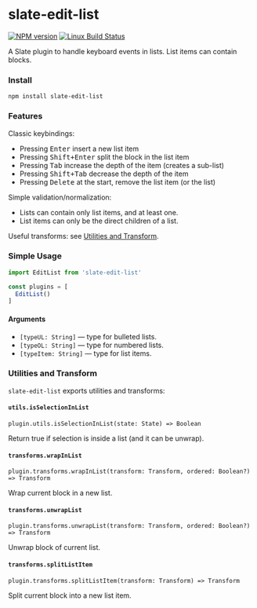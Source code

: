 # slate-edit-list

[![NPM version](https://badge.fury.io/js/slate-edit-list.svg)](http://badge.fury.io/js/slate-edit-list)
[![Linux Build Status](https://travis-ci.org/GitbookIO/slate-edit-list.png?branch=master)](https://travis-ci.org/GitbookIO/slate-edit-list)

A Slate plugin to handle keyboard events in lists. List items can contain blocks.

### Install

```
npm install slate-edit-list
```

### Features

Classic keybindings:

- Pressing <kbd>Enter</kbd> insert a new list item
- Pressing <kbd>Shift+Enter</kbd> split the block in the list item
- Pressing <kbd>Tab</kbd> increase the depth of the item (creates a sub-list)
- Pressing <kbd>Shift+Tab</kbd> decrease the depth of the item
- Pressing <kbd>Delete</kbd> at the start, remove the list item (or the list)

Simple validation/normalization:

- Lists can contain only list items, and at least one.
- List items can only be the direct children of a list.

Useful transforms: see [Utilities and Transform](#utilities-and-transform).

### Simple Usage

```js
import EditList from 'slate-edit-list'

const plugins = [
  EditList()
]
```

#### Arguments

- ``[typeUL: String]`` — type for bulleted lists.
- ``[typeOL: String]`` — type for numbered lists.
- ``[typeItem: String]`` — type for list items.

### Utilities and Transform

`slate-edit-list` exports utilities and transforms:

#### `utils.isSelectionInList`

`plugin.utils.isSelectionInList(state: State) => Boolean`

Return true if selection is inside a list (and it can be unwrap).

#### `transforms.wrapInList`

`plugin.transforms.wrapInList(transform: Transform, ordered: Boolean?) => Transform`

Wrap current block in a new list.

#### `transforms.unwrapList`

`plugin.transforms.unwrapList(transform: Transform, ordered: Boolean?) => Transform`

Unwrap block of current list.

#### `transforms.splitListItem`

`plugin.transforms.splitListItem(transform: Transform) => Transform`

Split current block into a new list item.
